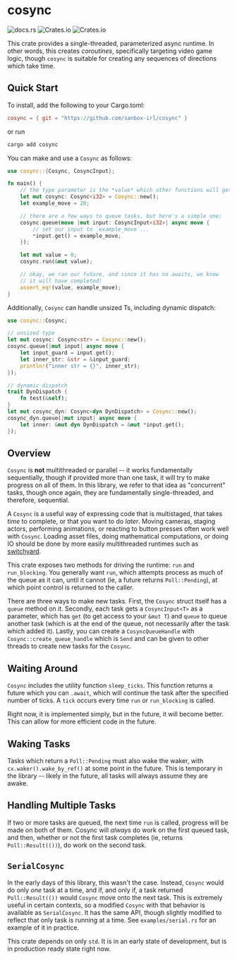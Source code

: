 # cosync

![docs.rs](https://img.shields.io/docsrs/cosync)
![Crates.io](https://img.shields.io/crates/v/cosync)
![Crates.io](https://img.shields.io/crates/l/cosync)

This crate provides a single-threaded, parameterized async runtime. In other words, this creates *coroutines*, specifically targeting video game logic, though `cosync` is suitable for creating any sequences of directions which take time.

## Quick Start

To install, add the following to your Cargo.toml:

```toml
cosync = { git = "https://github.com/sanbox-irl/cosync" }
```

or run

```sh
cargo add cosync
```

You can make and use a `Cosync` as follows:

```rust
use cosync::{Cosync, CosyncInput};

fn main() {
    // the type parameter is the *value* which other functions will get.
    let mut cosync: Cosync<i32> = Cosync::new();
    let example_move = 20;

    // there are a few ways to queue tasks, but here's a simple one:
    cosync.queue(move |mut input: CosyncInput<i32>| async move {
        // set our input to `example_move`...
        *input.get() = example_move;
    });

    let mut value = 0;
    cosync.run(&mut value);

    // okay, we ran our future, and since it has no awaits, we know
    // it will have completed!
    assert_eq!(value, example_move);
}
```

Additionally, `Cosync` can handle unsized Ts, including dynamic dispatch:

```rust
use cosync::Cosync;

// unsized type
let mut cosync: Cosync<str> = Cosync::new();
cosync.queue(|mut input| async move {
    let input_guard = input.get();
    let inner_str: &str = &input_guard;
    println!("inner str = {}", inner_str);
});

// dynamic dispatch
trait DynDispatch {
    fn test(&self);
}
let mut cosync_dyn: Cosync<dyn DynDispatch> = Cosync::new();
cosync_dyn.queue(|mut input| async move {
    let inner: &mut dyn DynDispatch = &mut *input.get();
});
```

## Overview

`Cosync` is **not** multithreaded or parallel -- it works fundamentally sequentially, though if provided more than one task, it will try to make progress on all of them. In this library, we refer to that idea as "concurrent" tasks, though once again, they are fundamentally single-threaded, and therefore, sequential.

A `Cosync` is a useful way of expressing code that is multistaged, that takes *time* to complete, or that you want to do *later*. Moving cameras, staging actors, performing animations, or reacting to button presses often work well with `Cosync`. Loading asset files, doing mathematical computations, or doing IO should be done by more easily multithreaded runtimes such as [switchyard](https://github.com/BVE-Reborn/switchyard).

This crate exposes two methods for driving the runtime: `run` and `run_blocking`. You generally want `run`, which attempts process as much of the queue as it can, until it cannot (ie, a future returns `Poll::Pending`), at which point control is returned to the caller.

There are three ways to make new tasks. First, the `Cosync` struct itself has a `queue` method on it. Secondly, each task gets a `CosyncInput<T>` as a parameter, which has `get` (to get access to your `&mut T`) and `queue` to queue another task (which is at the end of the queue, not necessarily after the task which added it). Lastly, you can create a `CosyncQueueHandle` with `Cosync::create_queue_handle` which is `Send` and can be given to other threads to create new tasks for the `Cosync`.

## Waiting Around

`Cosync` includes the utility function `sleep_ticks`. This function returns a future which you can `.await`, which will continue the task after the specified number of ticks. A `tick` occurs every time `run` or `run_blocking` is called.

Right now, it is implemented simply, but in the future, it will become better. This can allow for more efficient code in the future.

## Waking Tasks

Tasks which return a `Poll::Pending` must also wake the waker, with `cx.waker().wake_by_ref()` at some point in the future. This is temporary in the library -- likely in the future, all tasks will always assume they are awake.

## Handling Multiple Tasks

If two or more tasks are queued, the next time `run` is called, progress will be made on both of them. Cosync will *always* do work on the first queued task, and then, whether or not the first task completes (ie, returns `Poll::Result(())`), do work on the second task.

## `SerialCosync`

In the early days of this library, this wasn't the case. Instead, `Cosync` would do only *one* task at a time, and if, and only if, a task returned `Poll::Result(())` would `Cosync` move onto the next task. This is extremely useful in certain contexts, so a modified `Cosync` with that behavior is available as `SerialCosync`. It has the same API, though slightly modified to reflect that only task is running at a time. See `examples/serial.rs` for an example of it in practice.

This crate depends on only `std`. It is in an early state of development, but is in production ready state right now.
